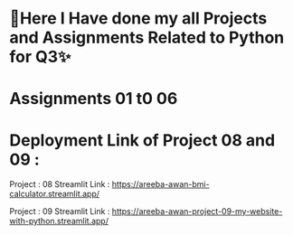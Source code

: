 # 🎯Here I Have done my all Projects and Assignments Related to Python for Q3✨

# Assignments 01 t0 06

# Deployment Link of Project 08 and 09 :

Project : 08
Streamlit Link : https://areeba-awan-bmi-calculator.streamlit.app/

Project : 09
Streamlit Link : https://areeba-awan-project-09-my-website-with-python.streamlit.app/

